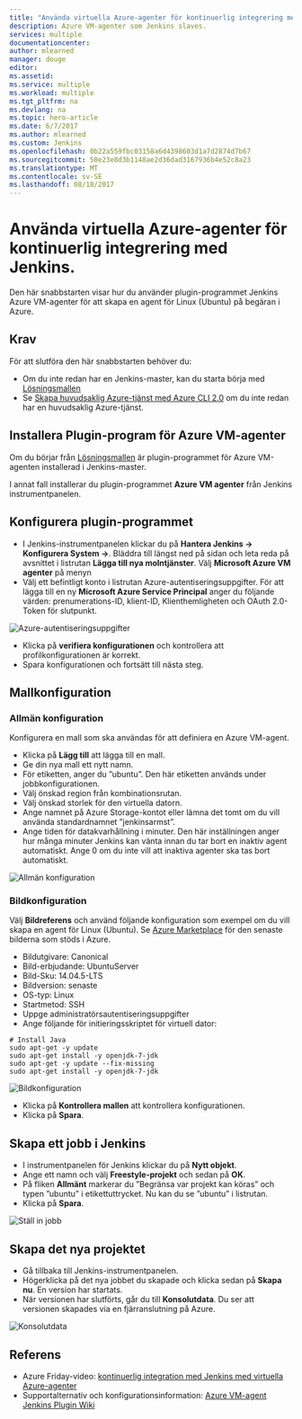 ```yaml
---
title: "Använda virtuella Azure-agenter för kontinuerlig integrering med Jenkins."
description: Azure VM-agenter som Jenkins slaves.
services: multiple
documentationcenter: 
author: mlearned
manager: douge
editor: 
ms.assetid: 
ms.service: multiple
ms.workload: multiple
ms.tgt_pltfrm: na
ms.devlang: na
ms.topic: hero-article
ms.date: 6/7/2017
ms.author: mlearned
ms.custom: Jenkins
ms.openlocfilehash: 0b22a559fbc03158a6d4398603d1a7d2874d7b67
ms.sourcegitcommit: 50e23e8d3b1148ae2d36dad3167936b4e52c8a23
ms.translationtype: MT
ms.contentlocale: sv-SE
ms.lasthandoff: 08/18/2017
---
```

# <a name="use-azure-vm-agents-for-continuous-integration-with-jenkins"></a>Använda virtuella Azure-agenter för kontinuerlig integrering med Jenkins.

Den här snabbstarten visar hur du använder plugin-programmet Jenkins Azure VM-agenter för att skapa en agent för Linux (Ubuntu) på begäran i Azure.

## <a name="prerequisites"></a>Krav

För att slutföra den här snabbstarten behöver du:

* Om du inte redan har en Jenkins-master, kan du starta börja med [Lösningsmallen](install-jenkins-solution-template.md) 
* Se [Skapa huvudsaklig Azure-tjänst med Azure CLI 2.0](https://docs.microsoft.com/en-us/cli/azure/create-an-azure-service-principal-azure-cli?toc=%2fazure%2fazure-resource-manager%2ftoc.json) om du inte redan har en huvudsaklig Azure-tjänst.

## <a name="install-azure-vm-agents-plugin"></a>Installera Plugin-program för Azure VM-agenter

Om du börjar från [Lösningsmallen](install-jenkins-solution-template.md) är plugin-programmet för Azure VM-agenten installerad i Jenkins-master.

I annat fall installerar du plugin-programmet **Azure VM agenter** från Jenkins instrumentpanelen.

## <a name="configure-the-plugin"></a>Konfigurera plugin-programmet

* I Jenkins-instrumentpanelen klickar du på **Hantera Jenkins -> Konfigurera System ->**. Bläddra till längst ned på sidan och leta reda på avsnittet i listrutan **Lägga till nya molntjänster**. Välj **Microsoft Azure VM agenter** på menyn
* Välj ett befintligt konto i listrutan Azure-autentiseringsuppgifter.  För att lägga till en ny **Microsoft Azure Service Principal** anger du följande värden: prenumerations-ID, klient-ID, Klienthemligheten och OAuth 2.0-Token för slutpunkt.

![Azure-autentiseringsuppgifter](./media/jenkins-azure-vm-agents/service-principal.png)

* Klicka på **verifiera konfigurationen** och kontrollera att profilkonfigurationen är korrekt.
* Spara konfigurationen och fortsätt till nästa steg.

## <a name="template-configuration"></a>Mallkonfiguration

### <a name="general-configuration"></a>Allmän konfiguration
Konfigurera en mall som ska användas för att definiera en Azure VM-agent. 

* Klicka på **Lägg till** att lägga till en mall. 
* Ge din nya mall ett nytt namn. 
* För etiketten, anger du ”ubuntu”. Den här etiketten används under jobbkonfigurationen.
* Välj önskad region från kombinationsrutan.
* Välj önskad storlek för den virtuella datorn.
* Ange namnet på Azure Storage-kontot eller lämna det tomt om du vill använda standardnamnet ”jenkinsarmst”.
* Ange tiden för datakvarhållning i minuter. Den här inställningen anger hur många minuter Jenkins kan vänta innan du tar bort en inaktiv agent automatiskt. Ange 0 om du inte vill att inaktiva agenter ska tas bort automatiskt.

![Allmän konfiguration](./media/jenkins-azure-vm-agents/general-config.png)

### <a name="image-configuration"></a>Bildkonfiguration

Välj **Bildreferens** och använd följande konfiguration som exempel om du vill skapa en agent för Linux (Ubuntu). Se [Azure Marketplace](https://azuremarketplace.microsoft.com/en-us/marketplace/apps/category/compute?subcategories=virtual-machine-images&page=1) för den senaste bilderna som stöds i Azure.

* Bildutgivare: Canonical
* Bild-erbjudande: UbuntuServer
* Bild-Sku: 14.04.5-LTS
* Bildversion: senaste
* OS-typ: Linux
* Startmetod: SSH
* Uppge administratörsautentiseringsuppgifter
* Ange följande för initieringsskriptet för virtuell dator:
```
# Install Java
sudo apt-get -y update
sudo apt-get install -y openjdk-7-jdk
sudo apt-get -y update --fix-missing
sudo apt-get install -y openjdk-7-jdk
```
![Bildkonfiguration](./media/jenkins-azure-vm-agents/image-config.png)

* Klicka på **Kontrollera mallen** att kontrollera konfigurationen.
* Klicka på **Spara**.

## <a name="create-a-job-in-jenkins"></a>Skapa ett jobb i Jenkins

* I instrumentpanelen för Jenkins klickar du på **Nytt objekt**. 
* Ange ett namn och välj **Freestyle-projekt** och sedan på **OK**.
* På fliken **Allmänt** markerar du ”Begränsa var projekt kan köras” och typen ”ubuntu” i etikettuttrycket. Nu kan du se ”ubuntu” i listrutan.
* Klicka på **Spara**.

![Ställ in jobb](./media/jenkins-azure-vm-agents/job-config.png)

## <a name="build-your-new-project"></a>Skapa det nya projektet

* Gå tillbaka till Jenkins-instrumentpanelen.
* Högerklicka på det nya jobbet du skapade och klicka sedan på **Skapa nu**. En version har startats. 
* När versionen har slutförts, går du till **Konsolutdata**. Du ser att versionen skapades via en fjärranslutning på Azure.

![Konsolutdata](./media/jenkins-azure-vm-agents/console-output.png)

## <a name="reference"></a>Referens

* Azure Friday-video: [kontinuerlig integration med Jenkins med virtuella Azure-agenter](https://channel9.msdn.com/Shows/Azure-Friday/Continuous-Integration-with-Jenkins-Using-Azure-VM-Agents)
* Supportalternativ och konfigurationsinformation: [Azure VM-agent Jenkins Plugin Wiki](https://wiki.jenkins-ci.org/display/JENKINS/Azure+VM+Agents+Plugin) 

